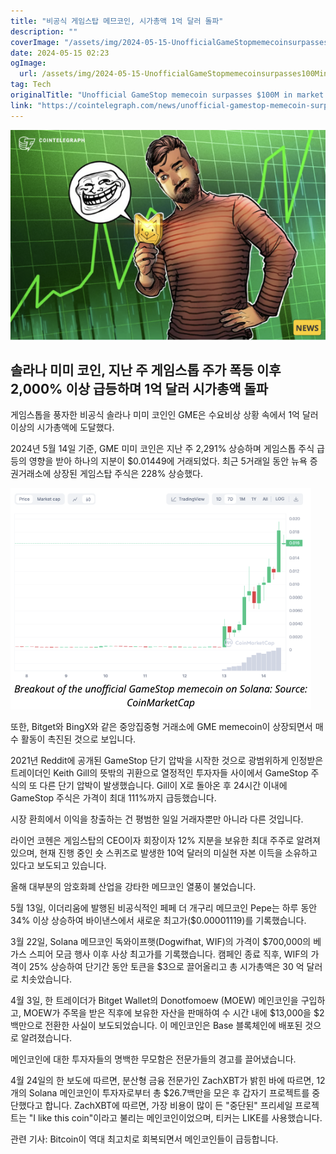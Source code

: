 ```yaml
---
title: "비공식 게임스탑 메므코인, 시가총액 1억 달러 돌파"
description: ""
coverImage: "/assets/img/2024-05-15-UnofficialGameStopmemecoinsurpasses100Minmarketcap_thumbnail.png"
date: 2024-05-15 02:23
ogImage: 
  url: /assets/img/2024-05-15-UnofficialGameStopmemecoinsurpasses100Minmarketcap_thumbnail.png
tag: Tech
originalTitle: "Unofficial GameStop memecoin surpasses $100M in market cap"
link: "https://cointelegraph.com/news/unofficial-gamestop-memecoin-surpasses-100-million-market-cap"
---
```



![2024-05-15-UnofficialGameStopmemecoinsurpasses100Minmarketcap_thumbnail.png](/assets/img/2024-05-15-UnofficialGameStopmemecoinsurpasses100Minmarketcap_thumbnail.png)

## 솔라나 미미 코인, 지난 주 게임스톱 주가 폭등 이후 2,000% 이상 급등하며 1억 달러 시가총액 돌파

게임스톱을 풍자한 비공식 솔라나 미미 코인인 GME은 수요비상 상황 속에서 1억 달러 이상의 시가총액에 도달했다.

2024년 5월 14일 기준, GME 미미 코인은 지난 주 2,291% 상승하며 게임스톱 주식 급등의 영향을 받아 하나의 지분이 $0.01449에 거래되었다. 최근 5거래일 동안 뉴욕 증권거래소에 상장된 게임스탑 주식은 228% 상승했다.



![2024-05-15-UnofficialGameStopmemecoinsurpasses100Minmarketcap_0](/assets/img/2024-05-15-UnofficialGameStopmemecoinsurpasses100Minmarketcap_0.png)

또한, Bitget와 BingX와 같은 중앙집중형 거래소에 GME memecoin이 상장되면서 매수 활동이 촉진된 것으로 보입니다.

2021년 Reddit에 공개된 GameStop 단기 압박을 시작한 것으로 광범위하게 인정받은 트레이더인 Keith Gill의 뜻밖의 귀환으로 열정적인 투자자들 사이에서 GameStop 주식의 또 다른 단기 압박이 발생했습니다. Gill이 X로 돌아온 후 24시간 이내에 GameStop 주식은 가격이 최대 111%까지 급등했습니다.

시장 환희에서 이익을 창출하는 건 평범한 일일 거래자뿐만 아니라 다른 것입니다.



라이언 코헨은 게임스탑의 CEO이자 회장이자 12% 지분을 보유한 최대 주주로 알려져 있으며, 현재 진행 중인 숏 스퀴즈로 발생한 10억 달러의 미실현 자본 이득을 소유하고 있다고 보도되고 있습니다.

올해 대부분의 암호화폐 산업을 강타한 메므코인 열풍이 불었습니다.

5월 13일, 이더리움에 발행된 비공식적인 페페 더 개구리 메므코인 Pepe는 하루 동안 34% 이상 상승하여 바이낸스에서 새로운 최고가($0.00001119)를 기록했습니다.

3월 22일, Solana 메므코인 독와이프햇(Dogwifhat, WIF)의 가격이 $700,000의 베가스 스피어 모금 행사 이후 사상 최고가를 기록했습니다. 캠페인 종료 직후, WIF의 가격이 25% 상승하여 단기간 동안 토큰을 $3으로 끌어올리고 총 시가총액은 30 억 달러로 치솟았습니다.



4월 3일, 한 트레이더가 Bitget Wallet의 Donotfomoew (MOEW) 메인코인을 구입하고, MOEW가 주목을 받은 직후에 보유한 자산을 판매하여 수 시간 내에 $13,000을 $2백만으로 전환한 사실이 보도되었습니다. 이 메인코인은 Base 블록체인에 배포된 것으로 알려졌습니다.

메인코인에 대한 투자자들의 명백한 무모함은 전문가들의 경고를 끌어냈습니다.

4월 24일의 한 보도에 따르면, 분산형 금융 전문가인 ZachXBT가 밝힌 바에 따르면, 12개의 Solana 메인코인이 투자자로부터 총 $26.7백만을 모은 후 갑자기 프로젝트를 중단했다고 합니다. ZachXBT에 따르면, 가장 비용이 많이 든 "중단된" 프리세일 프로젝트는 "I like this coin"이라고 불리는 메인코인이었으며, 티커는 LIKE를 사용했습니다.

관련 기사: Bitcoin이 역대 최고치로 회복되면서 메인코인들이 급등합니다.